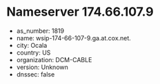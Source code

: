 # Nameserver 174.66.107.9

* as_number: 1819
* name: wsip-174-66-107-9.ga.at.cox.net.
* city: Ocala
* country: US
* organization: DCM-CABLE
* version: Unknown
* dnssec: false
